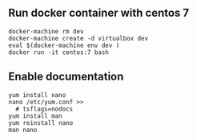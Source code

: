 
Run docker container with centos 7 
----------------------------------

    docker-machine rm dev
    docker-machine create -d virtualbox dev
    eval $(docker-machine env dev )
    docker run -it centos:7 bash

Enable documentation 
--------------------

    yum install nano
    nano /etc/yum.conf >>
      # tsflags=nodocs
    yum install man
    yum reinstall nano
    man nano
